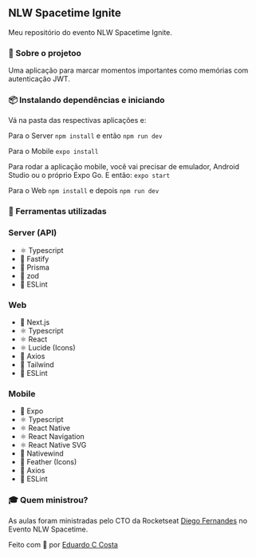 ﻿## NLW Spacetime Ignite

Meu repositório do evento NLW Spacetime Ignite.

### 🚀 Sobre o projetoo

Uma aplicação para marcar momentos importantes como memórias com autenticação JWT.

### 📦 Instalando dependências e iniciando

Vá na pasta das respectivas aplicações e:

Para o Server `npm install` e então `npm run dev`

Para o Mobile `expo install`

Para rodar a aplicação mobile, você vai precisar de emulador, Android Studio ou o próprio Expo Go. E então: `expo start`

Para o Web `npm install` e depois `npm run dev`

### 🔨 Ferramentas utilizadas

### Server (API)

- ⚛️ Typescript
- 📄 Fastify
- 📄 Prisma
- 📄 zod
- 📄 ESLint

### Web

- 📄 Next.js
- ⚛️ Typescript
- ⚛️ React
- ⚛️ Lucide (Icons)
- 📄 Axios
- 📄 Tailwind
- 📄 ESLint

### Mobile

- 📄 Expo
- ⚛️ Typescript
- ⚛️ React Native
- ⚛️ React Navigation
- ⚛️ React Native SVG
- 📄 Nativewind
- 📄 Feather (Icons)
- 📄 Axios
- 📄 ESLint

### 🎓 Quem ministrou?

As aulas foram ministradas pelo CTO da Rocketseat [Diego Fernandes](https://github.com/diego3g) no Evento NLW Spacetime.

Feito com 💜 por [Eduardo C Costa](https://www.linkedin.com/in/eduardo-c-costa-0942a5242/)

